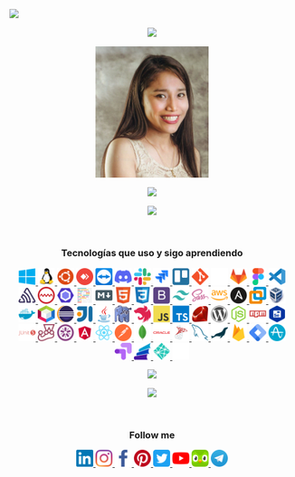 <!--
### Hi there 👋
**sgcm14/sgcm14** is a ✨ _special_ ✨ repository because its `README.md` (this file) appears on your GitHub profile.

Here are some ideas to get you started:

- 🔭 I’m currently working on ...
- 🌱 I’m currently learning ...
- 👯 I’m looking to collaborate on ...
- 🤔 I’m looking for help with ...
- 💬 Ask me about ...
- 📫 How to reach me: ...
- 😄 Pronouns: ...
- ⚡ Fun fact: ...
-->
![](https://hit.yhype.me/github/profile?user_id=44757651)

<p align="center"><img src="https://readme-typing-svg.herokuapp.com/?color=%23F7479B&lines=Sammy+G.+Cantoral+Montejo+(sgcm14)"></p>

<p align="center"><a><img src="https://raw.githubusercontent.com/sgcm14/sgcm14/main/sammy.jpg" width="200"></a></p>

<p align="center"> <img src="https://readme-typing-svg.herokuapp.com/?color=%23F7479B&lines=Ing.+de+Sistemas+Colegiada;Frontend+Developer+-+Angular"></p>


<p align="center"><img src="https://profile-counter.glitch.me/{sgcm14}/count.svg"></p>

<br>

<h3 align="center">Tecnologías que uso y sigo aprendiendo</h3>

<p align="center">
    <a href="https://www.microsoft.com/es-es/windows" target="_blank">
        <img src="https://raw.githubusercontent.com/sgcm14/sgcm14/2eca8deae8152cdbf0de7e62aad2a0ce66ef687f/windows.svg" width="30" height="30"/>
    </a>
     <a href="https://www.linux.org/" target="_blank">
        <img src="https://raw.githubusercontent.com/sgcm14/sgcm14/2a0e18a15b68201c65a8335a3f3856f7947c48f4/linux.svg" width="30" height="30"/>
    </a>
    <a href="https://ubuntu.com/" target="_blank">
        <img src="https://raw.githubusercontent.com/sgcm14/sgcm14/c8b99481dda545c8a48e272303856b8ef59a8617/ubuntu.svg" width="30" height="30"/>
    </a>
    <a href="https://anydesk.com/es" target="_blank">
        <img src="https://raw.githubusercontent.com/sgcm14/sgcm14/34efc7c45a9551d48382bbf1a5a1e27780d833ad/anydesk.svg" width="30" height="30"/>
    </a>
    <a href="https://www.teamviewer.com/latam/" target="_blank">
        <img src="https://raw.githubusercontent.com/sgcm14/sgcm14/34efc7c45a9551d48382bbf1a5a1e27780d833ad/teamviewer.svg" width="30" height="30"/>
    </a>
    <a  href="https://discord.com/" target="_blank">
        <img src="https://raw.githubusercontent.com/sgcm14/sgcm14/f8d42a740e0318600b9ea357ca7dbb1b35af2986/discord.svg" width="30" height="30"/>
    </a>
    <a  href="https://slack.com/intl/es-la" target="_blank">
        <img src="https://raw.githubusercontent.com/sgcm14/sgcm14/f8d42a740e0318600b9ea357ca7dbb1b35af2986/slack.svg" width="30" height="30"/>
    </a>
    <a  href="https://www.atlassian.com/es/software/jira" target="_blank">
        <img src="https://raw.githubusercontent.com/sgcm14/sgcm14/e2f49d2d1074a3bbe81c4f2383fdd47d066407ee/jira.svg" width="30" height="30"/>
    </a>
    <a  href="https://trello.com/" target="_blank">
         <img src="https://raw.githubusercontent.com/sgcm14/sgcm14/a80baf5c49654c932c5ddf4b4e4a4c276dad9fc8/trello.svg" width="30" height="30"/>
    </a>
    <a href="https://git-scm.com/" target="_blank">
        <img src="https://raw.githubusercontent.com/sgcm14/sgcm14/2eca8deae8152cdbf0de7e62aad2a0ce66ef687f/git.svg" width="30" height="30"/>
    </a>
    <a  href="https://github.com/" target="_blank">
        <img src="https://raw.githubusercontent.com/sgcm14/sgcm14/main/github.png" width="30" height="30"/>
    </a>
    <a  href="https://about.gitlab.com/" target="_blank">
        <img src="https://raw.githubusercontent.com/sgcm14/sgcm14/1370a6504cb1cca5ffce0a3eb67cbbb2c637b09a/gitlab.svg" width="30" height="30"/>
    </a>
    <a  href="https://www.figma.com/" target="_blank">
        <img src="https://raw.githubusercontent.com/sgcm14/sgcm14/1f6ed0fa04190e151fe7e8b11c443be87538cd27/figma.svg" width="30" height="30"/>
    </a>
    <a href="https://code.visualstudio.com/" target="_blank">
        <img src="https://raw.githubusercontent.com/sgcm14/sgcm14/1f6ed0fa04190e151fe7e8b11c443be87538cd27/vscode.svg" width="30" height="30"/>
    </a>
    <a href="https://sentry.io/" target="_blank">
        <img src="https://raw.githubusercontent.com/sgcm14/sgcm14/2edd25d5bc281ec5dad7e3a541092caf49f577e7/sentry.svg" width="30" height="30"/>
    </a>
    <a href="https://www.sonarsource.com/" target="_blank">
        <img src="https://raw.githubusercontent.com/sgcm14/sgcm14/a80baf5c49654c932c5ddf4b4e4a4c276dad9fc8/sonarlint.svg" width="30" height="30"/>
    </a>
    <a href="https://eslint.org/" target="_blank">
        <img src="https://raw.githubusercontent.com/sgcm14/sgcm14/a80baf5c49654c932c5ddf4b4e4a4c276dad9fc8/eslint.svg" width="30" height="30"/>
    </a>
     <a href="https://prettier.io/" target="_blank">
        <img src="https://raw.githubusercontent.com/sgcm14/sgcm14/a80baf5c49654c932c5ddf4b4e4a4c276dad9fc8/prettier.svg" width="30" height="30"/>
    </a>
     <a href="https://markdown.es/" target="_blank">
        <img src="https://raw.githubusercontent.com/sgcm14/sgcm14/d458fb7ec3ade119c2480efee2fde0c1eb60a1eb/markdown.svg" width="30" height="30"/>
    </a>
    <a href="https://developer.mozilla.org/es/docs/Web/HTML" target="_blank">
        <img src="https://raw.githubusercontent.com/sgcm14/sgcm14/2eca8deae8152cdbf0de7e62aad2a0ce66ef687f/html5.svg" width="30" height="30"/>
    </a>
    <a href="https://developer.mozilla.org/es/docs/Web/CSS" target="_blank">
        <img src="https://raw.githubusercontent.com/sgcm14/sgcm14/2eca8deae8152cdbf0de7e62aad2a0ce66ef687f/css3.svg" width="30" height="30"/>
    </a>
    <a href="https://getbootstrap.com/" target="_blank">
        <img src="https://raw.githubusercontent.com/sgcm14/sgcm14/2eca8deae8152cdbf0de7e62aad2a0ce66ef687f/bootstrap.svg" width="30" height="30"/>
    </a>
    <a href="https://tailwindcss.com/" target="_blank">
        <img src="https://raw.githubusercontent.com/sgcm14/sgcm14/1f6ed0fa04190e151fe7e8b11c443be87538cd27/tailwindcss.svg" width="30" height="30"/>
    </a>
    <a href="https://sass-lang.com/" target="_blank">
        <img src="https://raw.githubusercontent.com/sgcm14/sgcm14/2eca8deae8152cdbf0de7e62aad2a0ce66ef687f/sass.svg" width="30" height="30"/>
    </a>
    <a  href="https://aws.amazon.com/es" target="_blank">
        <img src="https://raw.githubusercontent.com/sgcm14/sgcm14/25364b1024575618f7422ee7bdc62bab4d2afacd/amazonwebservice.svg" width="30" height="30"/>
    </a>
     <a  href="https://www.ansible.com" target="_blank">
        <img src="https://raw.githubusercontent.com/sgcm14/sgcm14/25364b1024575618f7422ee7bdc62bab4d2afacd/ansible.svg" width="30" height="30"/>
    </a>
    <a href="https://www.vmware.com/products/workstation-pro.html" target="_blank">
        <img src="https://raw.githubusercontent.com/sgcm14/sgcm14/main/vmware_workstation.png" width="30" height="30"/>
    </a>
    <a href="https://www.virtualbox.org/" target="_blank">
        <img src="https://raw.githubusercontent.com/sgcm14/sgcm14/main/virtualbox.png" width="30" height="30"/>
    </a>
    <a href="https://www.docker.com/" target="_blank">
        <img src="https://raw.githubusercontent.com/sgcm14/sgcm14/acdb820daea2f5102d843bdbd14ec582192088e9/docker.svg" width="30" height="30"/>
    </a>
    <a href="https://netbeans.apache.org/" target="_blank">
        <img src="https://raw.githubusercontent.com/sgcm14/sgcm14/main/netbeans.png" width="30" height="30"/>
    </a>
    <a href="https://eclipseide.org/" target="_blank">
        <img src="https://raw.githubusercontent.com/sgcm14/sgcm14/2a0e18a15b68201c65a8335a3f3856f7947c48f4/eclipse.svg" width="30" height="30"/>
    </a>
    <a href="https://www.jetbrains.com/es-es/idea/" target="_blank">
        <img src="https://raw.githubusercontent.com/sgcm14/sgcm14/2a0e18a15b68201c65a8335a3f3856f7947c48f4/intellij.svg" width="30" height="30"/>
    </a>
    <a href="https://www.java.com/es/" target="_blank">
        <img src="https://raw.githubusercontent.com/sgcm14/sgcm14/2eca8deae8152cdbf0de7e62aad2a0ce66ef687f/java.svg" width="30" height="30"/>
    </a>
    <a href="https://www.php.net/" target="_blank">
        <img src="https://raw.githubusercontent.com/sgcm14/sgcm14/main/php.png" width="30" height="30"/>
    </a>
     <a href="https://nestjs.com/" target="_blank">
        <img src="https://raw.githubusercontent.com/sgcm14/sgcm14/112e1f9243ea534c2e2c0a5e93b5b69be058ac09/nestjs.svg" width="30" height="30"/>
    </a>
    <a href="https://www.javascript.com/" target="_blank">
        <img src="https://raw.githubusercontent.com/sgcm14/sgcm14/2eca8deae8152cdbf0de7e62aad2a0ce66ef687f/javascript.svg" width="30" height="30"/>
    </a>
    <a href="https://www.typescriptlang.org/" target="_blank">
        <img src="https://raw.githubusercontent.com/sgcm14/sgcm14/1f6ed0fa04190e151fe7e8b11c443be87538cd27/typescript.svg" width="30" height="30"/>
    </a>
    <a href="https://www.ruby-lang.org/es/" target="_blank">
        <img src="https://raw.githubusercontent.com/sgcm14/sgcm14/1f6ed0fa04190e151fe7e8b11c443be87538cd27/ruby.svg" width="30" height="30"/>
    </a>
    <a href="https://wordpress.com/es" target="_blank">
        <img src="https://raw.githubusercontent.com/sgcm14/sgcm14/2eca8deae8152cdbf0de7e62aad2a0ce66ef687f/wordpress.svg" width="30" height="30"/>
    </a>
    <a href="https://nodejs.org/es/" target="_blank">
        <img src="https://raw.githubusercontent.com/sgcm14/sgcm14/2eca8deae8152cdbf0de7e62aad2a0ce66ef687f/nodejs.svg" width="30" height="30"/>
    </a>
    <a href="https://www.npmjs.com/" target="_blank">
        <img src="https://raw.githubusercontent.com/sgcm14/sgcm14/2eca8deae8152cdbf0de7e62aad2a0ce66ef687f/npm.svg" width="30" height="30"/>
    </a>
    <a href="https://www.selenium.dev/" target="_blank">
        <img src="https://raw.githubusercontent.com/sgcm14/sgcm14/e0da7119bedf8b4961dc093d27ffb2dbffca79e3/selenium.svg" width="30" height="30"/>
    </a>
    <a href="https://junit.org/junit5/" target="_blank">
        <img src="https://raw.githubusercontent.com/sgcm14/sgcm14/8bd161dd7726f00d3c78b30728b17ad34fbe34f4/junit.svg" width="30" height="30"/>
    </a>
    <a href="https://jestjs.io/" target="_blank">
        <img src="https://raw.githubusercontent.com/sgcm14/sgcm14/1f6ed0fa04190e151fe7e8b11c443be87538cd27/jest.svg" width="30" height="30"/>
    </a>
    <a href="https://jasmine.github.io/" target="_blank">
        <img src="https://raw.githubusercontent.com/sgcm14/sgcm14/5603dedfd15e5269508547f309362e435800ecab/jasmine.svg" width="30" height="30"/>
    </a>
    <a href="https://angular.io/" target="_blank">
        <img src="https://raw.githubusercontent.com/sgcm14/sgcm14/ebfc24a69060c4b496ebd8b86a6fea561b9791d9/angular.svg" width="30" height="30"/>
    </a>
    <a href="https://es.react.dev/" target="_blank">
        <img src="https://raw.githubusercontent.com/sgcm14/sgcm14/1ce572a7a286fabdfb7c5095ccefefb8d40a36a5/react.svg"  width="30" height="30"/>
    </a>
    <a href="https://www.postman.com/" target="_blank">
        <img src="https://raw.githubusercontent.com/sgcm14/sgcm14/4f530977e8376afca1086d9ed8bc75c02c0fb56e/postman.svg" width="30" height="30"/>
    </a>
    <a href="https://www.mongodb.com/" target="_blank">
        <img src="https://raw.githubusercontent.com/sgcm14/sgcm14/e9eea351d25da370259752252f2adae4e9c0630a/mongodb.svg" width="30" height="30"/>
    </a>
    <a href="https://www.oracle.com/" target="_blank">
        <img src="https://raw.githubusercontent.com/sgcm14/sgcm14/001be83ae07157c725840d02fe8faac9b60be63a/oracle.svg" width="30" height="30"/>
    </a>
    <a href="https://www.microsoft.com/es-es/sql-server/sql-server-downloads" target="_blank">
        <img src="https://raw.githubusercontent.com/sgcm14/sgcm14/001be83ae07157c725840d02fe8faac9b60be63a/sql.svg" width="30" height="30"/>
    </a>
    <a href="https://www.mysql.com/" target="_blank">
        <img src="https://raw.githubusercontent.com/sgcm14/sgcm14/2eca8deae8152cdbf0de7e62aad2a0ce66ef687f/mysql.svg" width="30" height="30"/>
    </a>
     <a href="https://mariadb.org/" target="_blank">
        <img src="https://raw.githubusercontent.com/sgcm14/sgcm14/25364b1024575618f7422ee7bdc62bab4d2afacd/mariadb.svg" width="30" height="30"/>
    </a>
    <a href="https://firebase.google.com/" target="_blank">
        <img src="https://raw.githubusercontent.com/sgcm14/sgcm14/2eca8deae8152cdbf0de7e62aad2a0ce66ef687f/firebase.svg" width="30" height="30"/>
    </a>
    <a href="https://tagmanager.google.com/" target="_blank">
        <img src="https://github.com/sgcm14/sgcm14/blob/main/google-tag-manager.svg" width="30" height="30"/>
    </a>
    <a href="https://amplitude.com/" target="_blank">
        <img src="https://raw.githubusercontent.com/sgcm14/sgcm14/e0da7119bedf8b4961dc093d27ffb2dbffca79e3/amplitude.svg" width="30" height="30"/>
    </a>
    <a href="https://optimize.google.com/" target="_blank">
        <img src="https://github.com/sgcm14/sgcm14/blob/main/google-optimize.svg" width="30" height="30"/>
    </a>
     <a href="https://www.growthbook.io/" target="_blank">
        <img src="https://raw.githubusercontent.com/sgcm14/sgcm14/2edd25d5bc281ec5dad7e3a541092caf49f577e7/growthbook.svg" width="30" height="30"/>
    </a>
    <a href="https://www.netlify.com/" target="_blank">
        <img src="https://github.com/sgcm14/sgcm14/blob/main/netlify.svg" width="30" height="30"/>
    </a>
    <a href="https://railway.app/" target="_blank">
        <img src="https://raw.githubusercontent.com/sgcm14/sgcm14/98924667584b83a301f3ad5c76761f82ab37a347/railway.svg" width="30" height="30"/>
    </a>
</p>

<p align="center">
    <img src="https://github-readme-stats.vercel.app/api/top-langs/?username=sgcm14&langs_count=10&theme=dracula&layout=compact">
</p>

<p align="center">
    <img src="https://github-readme-stats.vercel.app/api?username=sgcm14&show_icons=true&theme=dracula"/>
</p>

<br>

<h3 align="center">Follow me</h3>

<p align="center">
      <a href="https://linkedin.com/in/sgcm14/" target="_blank">
        <img src="https://raw.githubusercontent.com/sgcm14/sgcm14/770666204fc98fec4546b9653966f6e16a7d97a8/linkedin.svg" height="30" width="30">
      </a>
      <a href="https://www.instagram.com/sgcm14/" target="_blank">
        <img  src="https://raw.githubusercontent.com/sgcm14/sgcm14/770666204fc98fec4546b9653966f6e16a7d97a8/instagram.svg" height="30" width="30">
      </a>
      <a href="https://www.facebook.com/sgcm14" target="_blank">
        <img src="https://raw.githubusercontent.com/sgcm14/sgcm14/770666204fc98fec4546b9653966f6e16a7d97a8/facebook.svg" height="30" width="30">
      </a>
      <a href="https://www.pinterest.com/sgcm14/" target="_blank">
        <img src="https://raw.githubusercontent.com/sgcm14/sgcm14/770666204fc98fec4546b9653966f6e16a7d97a8/pinterest.svg" height="30" width="30">
      </a>
      <a href="http://twitter.com/sgcm14" target="_blank">
        <img src="https://raw.githubusercontent.com/sgcm14/sgcm14/770666204fc98fec4546b9653966f6e16a7d97a8/twitter.svg" height="30" width="30">
      </a>
      <a href="https://youtube.com/sgcm14" target="_blank">
        <img src="https://raw.githubusercontent.com/sgcm14/sgcm14/770666204fc98fec4546b9653966f6e16a7d97a8/youtube.svg" height="30" width="30">
      </a>
      <a href="https://www.duolingo.com/profile/sgcm14" target="_blank">
        <img src="https://raw.githubusercontent.com/sgcm14/sgcm14/770666204fc98fec4546b9653966f6e16a7d97a8/duolingo.png" height="30" width="30">
      </a>
      <a href="https://t.me/sgcm14" target="_blank">
        <img src="https://raw.githubusercontent.com/sgcm14/sgcm14/770666204fc98fec4546b9653966f6e16a7d97a8/telegram.svg" height="30" width="30">
      </a>
</p>

